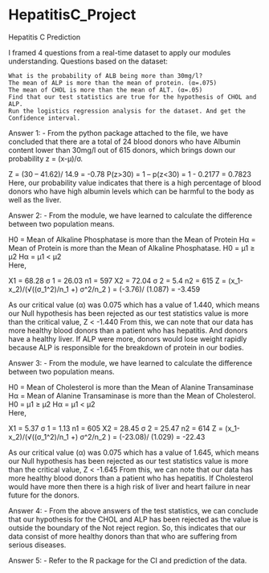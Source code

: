 # HepatitisC_Project
Hepatitis C Prediction

I framed 4 questions from a real-time dataset to apply our modules understanding.
Questions based on the dataset:

	What is the probability of ALB being more than 30mg/l?
	The mean of ALP is more than the mean of protein. (α=.075)
	The mean of CHOL is more than the mean of ALT. (α=.05)
	Find that our test statistics are true for the hypothesis of CHOL and ALP.
	Run the logistics regression analysis for the dataset. And get the Confidence interval.

Answer 1: - From the python package attached to the file, we have concluded that there are a total of 24 blood donors who have Albumin content lower than 30mg/l out of 615 donors, which brings down our probability z = (x-μ)/σ. 

Z = (30 – 41.62)/ 14.9 = -0.78
P(z>30) = 1 – p(z<30) = 1 - 0.2177 = 0.7823
Here, our probability value indicates that there is a high percentage of blood donors who have high albumin levels which can be harmful to the body as well as the liver.

Answer 2: - From the module, we have learned to calculate the difference between two population means.

H0 = Mean of Alkaline Phosphatase is more than the Mean of Protein
Hα = Mean of Protein is more than the Mean of Alkaline Phosphatase.
			H0 = µ1 ≥ µ2
			Hα = µ1 < µ2	
Here, 
 
X1 = 68.28		σ 1 = 26.03		n1 = 597
X2 = 72.04		σ 2 = 5.4	   	n2 = 615
Z = (x_1-x_2)/(√((σ_1^2)/n_1 +)  σ^2/n_2 )  = (-3.76)/ (1.087) = -3.459

As our critical value (α) was 0.075 which has a value of 1.440, which means our Null hypothesis has been rejected as our test statistics value is more than the critical value,
Z < -1.440
From this, we can note that our data has more healthy blood donors than a patient who has hepatitis. And donors have a healthy liver. If ALP were more, donors would lose weight rapidly because ALP is responsible for the breakdown of protein in our bodies. 

Answer 3: - From the module, we have learned to calculate the difference between two population means.

H0 = Mean of Cholesterol is more than the Mean of Alanine Transaminase
Hα = Mean of Alanine Transaminase is more than the Mean of Cholesterol.
			H0 = µ1 ≥ µ2
			Hα = µ1 < µ2	
Here, 
 
X1 = 5.37		σ 1 = 1.13		n1 = 605
X2 = 28.45		σ 2 = 25.47		n2 = 614
Z = (x_1-x_2)/(√((σ_1^2)/n_1 +)  σ^2/n_2 )  = (-23.08)/ (1.029) = -22.43

As our critical value (α) was 0.075 which has a value of 1.645, which means our Null hypothesis has been rejected as our test statistics value is more than the critical value,
Z < -1.645
From this, we can note that our data has more healthy blood donors than a patient who has hepatitis. If Cholesterol would have more then there is a high risk of liver and heart failure in near future for the donors.

Answer 4: - From the above answers of the test statistics, we can conclude that our hypothesis for the CHOL and ALP has been rejected as the value is outside the boundary of the Not reject region. So, this indicates that our data consist of more healthy donors than that who are suffering from serious diseases.

Answer 5: - Refer to the R package for the CI and prediction of the data.
